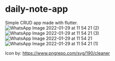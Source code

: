 # daily-note-app
Simple CRUD app made with flutter.
![WhatsApp Image 2022-01-29 at 11 54 21 (2)](https://user-images.githubusercontent.com/98621042/151665954-e892ee20-0b3d-47df-bad1-a41102ffc828.jpeg)
![WhatsApp Image 2022-01-29 at 11 54 21 (3)](https://user-images.githubusercontent.com/98621042/151665964-f5ecdee2-08ac-4011-9765-d8f3dd3c62e9.jpeg)
![WhatsApp Image 2022-01-29 at 11 54 21](https://user-images.githubusercontent.com/98621042/151665977-a926dd74-ef30-4d91-bf82-c1485e76ba8c.jpeg)
![WhatsApp Image 2022-01-29 at 11 54 21 (1)](https://user-images.githubusercontent.com/98621042/151665984-217ab2e5-6efc-480d-871b-cc8a6260da69.jpeg)

Icon by: https://www.pngrepo.com/svg/190/cleaner
